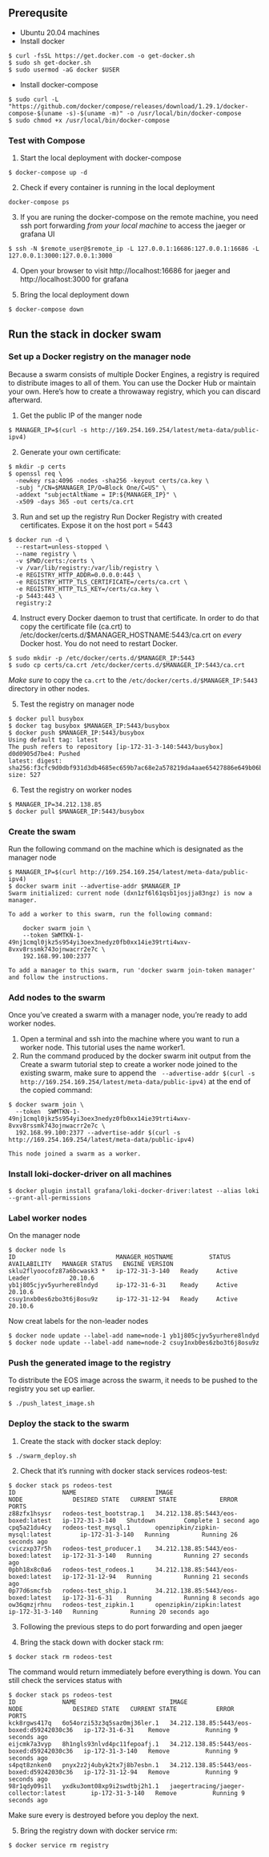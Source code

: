 ## Prerequsite

- Ubuntu 20.04 machines
- Install docker 
```
$ curl -fsSL https://get.docker.com -o get-docker.sh
$ sudo sh get-docker.sh
$ sudo usermod -aG docker $USER
```
- Install docker-compose
```
$ sudo curl -L "https://github.com/docker/compose/releases/download/1.29.1/docker-compose-$(uname -s)-$(uname -m)" -o /usr/local/bin/docker-compose
$ sudo chmod +x /usr/local/bin/docker-compose
```

### Test with Compose

1. Start the local deployment with docker-compose
```
$ docker-compose up -d
```

2. Check if every container is running in the local deployment 
```
docker-compose ps
```

3. If you are runing the docker-compose on the remote machine, you need ssh port forwarding *from your local machine* to access the jaeger or grafana UI
```
$ ssh -N $remote_user@$remote_ip -L 127.0.0.1:16686:127.0.0.1:16686 -L 127.0.0.1:3000:127.0.0.1:3000
```

4. Open your browser to visit http://localhost:16686 for jaeger and http://localhost:3000 for grafana

5. Bring the local deployment down
```
$ docker-compose down
```
## Run the stack in docker swam

### Set up a Docker registry on the manager node
Because a swarm consists of multiple Docker Engines, a registry is required to distribute images to all of them. You can use the Docker Hub or maintain your own. Here’s how to create a throwaway registry, which you can discard afterward.

1. Get the public IP of the manger node
```
$ MANAGER_IP=$(curl -s http://169.254.169.254/latest/meta-data/public-ipv4)
```

2. Generate your own certificate:
```
$ mkdir -p certs
$ openssl req \
  -newkey rsa:4096 -nodes -sha256 -keyout certs/ca.key \
  -subj "/CN=$MANAGER_IP/O=Block One/C=US" \
  -addext "subjectAltName = IP:${MANAGER_IP}" \
  -x509 -days 365 -out certs/ca.crt
```

3. Run and set up the registry
Run Docker Registry with created certificates. Expose it on the host port = 5443
```
$ docker run -d \
  --restart=unless-stopped \
  --name registry \
  -v $PWD/certs:/certs \
  -v /var/lib/registry:/var/lib/registry \
  -e REGISTRY_HTTP_ADDR=0.0.0.0:443 \
  -e REGISTRY_HTTP_TLS_CERTIFICATE=/certs/ca.crt \
  -e REGISTRY_HTTP_TLS_KEY=/certs/ca.key \
  -p 5443:443 \
  registry:2
```

4. Instruct every Docker daemon to trust that certificate. In order to do that copy the certificate file (ca.crt) to /etc/docker/certs.d/$MANAGER_HOSTNAME:5443/ca.crt on *every* Docker host. You do not need to restart Docker.

```
$ sudo mkdir -p /etc/docker/certs.d/$MANAGER_IP:5443
$ sudo cp certs/ca.crt /etc/docker/certs.d/$MANAGER_IP:5443/ca.crt
```

*Make sure* to copy the `ca.crt` to the `/etc/docker/certs.d/$MANAGER_IP:5443` directory in other nodes.

5. Test the registry on manager node
```
$ docker pull busybox
$ docker tag busybox $MANAGER_IP:5443/busybox
$ docker push $MANAGER_IP:5443/busybox
Using default tag: latest
The push refers to repository [ip-172-31-3-140:5443/busybox]
d0d0905d7be4: Pushed
latest: digest: sha256:f3cfc9d0dbf931d3db4685ec659b7ac68e2a578219da4aae65427886e649b06b size: 527
```

6. Test the registry on worker nodes
```
$ MANAGER_IP=34.212.138.85
$ docker pull $MANAGER_IP:5443/busybox
```

### Create the swam

Run the following command on the machine which is designated as the manager node
```
$ MANAGER_IP=$(curl http://169.254.169.254/latest/meta-data/public-ipv4)
$ docker swarm init --advertise-addr $MANAGER_IP
Swarm initialized: current node (dxn1zf6l61qsb1josjja83ngz) is now a manager.

To add a worker to this swarm, run the following command:

    docker swarm join \
    --token SWMTKN-1-49nj1cmql0jkz5s954yi3oex3nedyz0fb0xx14ie39trti4wxv-8vxv8rssmk743ojnwacrr2e7c \
    192.168.99.100:2377

To add a manager to this swarm, run 'docker swarm join-token manager' and follow the instructions.
```

### Add nodes to the swarm
Once you’ve created a swarm with a manager node, you’re ready to add worker nodes.
1. Open a terminal and ssh into the machine where you want to run a worker node. This tutorial uses the name worker1.
2. Run the command produced by the docker swarm init output from the Create a swarm tutorial step to create a worker node joined to the existing swarm,
  make sure to append the ` --advertise-addr $(curl -s http://169.254.169.254/latest/meta-data/public-ipv4)` at the end of the copied command:
```
$ docker swarm join \
  --token  SWMTKN-1-49nj1cmql0jkz5s954yi3oex3nedyz0fb0xx14ie39trti4wxv-8vxv8rssmk743ojnwacrr2e7c \
  192.168.99.100:2377 --advertise-addr $(curl -s http://169.254.169.254/latest/meta-data/public-ipv4)

This node joined a swarm as a worker.
```

### Install loki-docker-driver on all machines

```
$ docker plugin install grafana/loki-docker-driver:latest --alias loki --grant-all-permissions
```

### Label worker nodes

On the manager node
```
$ docker node ls
ID                            MANAGER_HOSTNAME          STATUS    AVAILABILITY   MANAGER STATUS   ENGINE VERSION
sklu2flyoocofz87a6bcwask3 *   ip-172-31-3-140   Ready     Active         Leader           20.10.6
yb1j805cjyv5yurhere8lndyd     ip-172-31-6-31    Ready     Active                          20.10.6
csuy1nxb0es6zbo3t6j8osu9z     ip-172-31-12-94   Ready     Active                          20.10.6
```

Now creat labels for the non-leader nodes

```
$ docker node update --label-add name=node-1 yb1j805cjyv5yurhere8lndyd
$ docker node update --label-add name=node-2 csuy1nxb0es6zbo3t6j8osu9z
```

### Push the generated image to the registry
To distribute the EOS image across the swarm, it needs to be pushed to the registry you set up earlier. 

```
$ ./push_latest_image.sh
```

### Deploy the stack to the swarm

1. Create the stack with docker stack deploy:
```
$ ./swarm_deploy.sh
```

2. Check that it’s running with docker stack services rodeos-test:
```
$ docker stack ps rodeos-test 
ID             NAME                      IMAGE                                 NODE              DESIRED STATE   CURRENT STATE            ERROR     PORTS
z88zfx1hsysr   rodeos-test_bootstrap.1   34.212.138.85:5443/eos-boxed:latest   ip-172-31-3-140   Shutdown        Complete 1 second ago              
cpq5a21du4cy   rodeos-test_mysql.1       openzipkin/zipkin-mysql:latest        ip-172-31-3-140   Running         Running 26 seconds ago             
cviczxp37r5h   rodeos-test_producer.1    34.212.138.85:5443/eos-boxed:latest   ip-172-31-3-140   Running         Running 27 seconds ago             
0pbh18x8c0a6   rodeos-test_rodeos.1      34.212.138.85:5443/eos-boxed:latest   ip-172-31-12-94   Running         Running 21 seconds ago             
0p77d6smcfsb   rodeos-test_ship.1        34.212.138.85:5443/eos-boxed:latest   ip-172-31-6-31    Running         Running 8 seconds ago              
ow36qmzjrhnu   rodeos-test_zipkin.1      openzipkin/zipkin:latest              ip-172-31-3-140   Running         Running 20 seconds ago
```

3. Following the previous steps to do port forwarding and open jaeger

4. Bring the stack down with docker stack rm:
```
$ docker stack rm rodeos-test
```

The command would return immediately before everything is down. You can still check the services status with
```
$ docker stack ps rodeos-test
ID             NAME                          IMAGE                                       NODE              DESIRED STATE   CURRENT STATE           ERROR     PORTS
kck8rgws417q   6o54orzi53z3q5saz0mj36ler.1   34.212.138.85:5443/eos-boxed:d59242030c36   ip-172-31-6-31    Remove          Running 9 seconds ago             
eijcmk7a3vyp   8h1ngls93nlvd4pc11fepoafj.1   34.212.138.85:5443/eos-boxed:d59242030c36   ip-172-31-3-140   Remove          Running 9 seconds ago             
s4pqt8znken0   pnyx2z2j4ubyk2tx7j8b7esbn.1   34.212.138.85:5443/eos-boxed:d59242030c36   ip-172-31-12-94   Remove          Running 9 seconds ago             
98r1qdy09s1l   yxdku3omt08xp9i2swdtbj2h1.1   jaegertracing/jaeger-collector:latest       ip-172-31-3-140   Remove          Running 9 seconds ago     
```

Make sure every is destroyed before you deploy the next. 

5. Bring the registry down with docker service rm:
```
$ docker service rm registry
```


